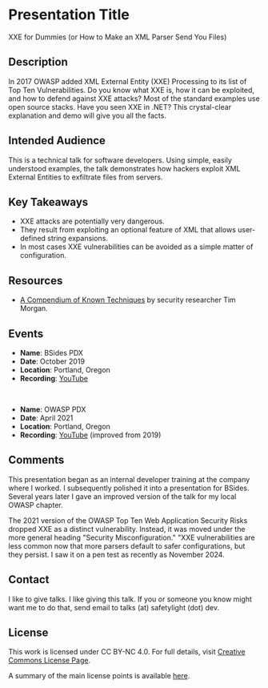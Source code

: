 # Presentation Title
XXE for Dummies (or How to Make an XML Parser Send You Files)

## Description
In 2017 OWASP added XML External Entity (XXE) Processing to its list of Top Ten Vulnerabilities. Do you know what XXE is, how it can be exploited, and how to defend against XXE attacks? Most of the standard examples use open source stacks. Have you seen XXE in .NET? This crystal-clear explanation and demo will give you all the facts.

## Intended Audience
This is a technical talk for software developers. Using simple, easily understood examples, the talk demonstrates how hackers exploit XML External Entities to exfiltrate files from servers.

## Key Takeaways
- XXE attacks are potentially very dangerous.
- They result from exploiting an optional feature of XML that allows user-defined string expansions.
- In most cases XXE vulnerabilities can be avoided as a simple matter of configuration.

## Resources
- [A Compendium of Known Techniques](https://www.nccgroup.com/media/bndihh0n/_xmldtdentityattacks.pdf) by security researcher Tim Morgan.

## Events
- **Name**: BSides PDX
- **Date**: October 2019
- **Location**: Portland, Oregon
- **Recording**: [YouTube](https://youtu.be/ZIYKLjI5ooE?si=pD1LUs9_Pho98ohy)

<br/>

- **Name**: OWASP PDX
- **Date**: April 2021
- **Location**: Portland, Oregon
- **Recording**: [YouTube](https://www.youtube.com/watch?v=bY_Z-9s9xXU&ab_channel=OWASPPortland%2COregon) (improved from 2019)

## Comments
This presentation began as an internal developer training at the company where I worked. I subsequently polished it into a presentation for BSides. Several years later I gave an improved version of the talk for my local OWASP chapter. 

The 2021 version of the OWASP Top Ten Web Application Security Risks dropped XXE as a distinct vulnerability. Instead, it was moved under the more general heading "Security Misconfiguration." "XXE vulnerabilities are less common now that more parsers default to safer configurations, but they persist. I saw it on a pen test as recently as November 2024.

## Contact
I like to give talks. I like giving this talk. If you or someone you know might want me to do that, send email to talks (at) safetylight (dot) dev.

## License
This work is licensed under CC BY-NC 4.0. For full details, visit [Creative Commons License Page](https://creativecommons.org/licenses/by-nc/4.0/).

A summary of the main license points is available [here](https://creativecommons.org/licenses/by-nc/4.0/).